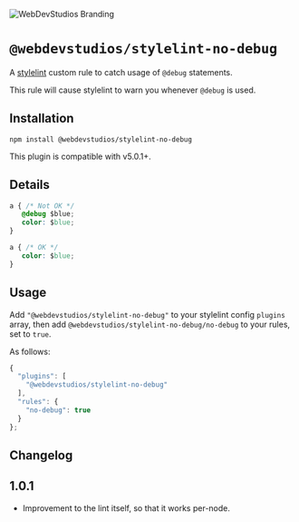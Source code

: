 ![WebDevStudios Branding](https://camo.githubusercontent.com/7d12ec7f6ef8149a0d837890409505a76a289b13/68747470733a2f2f77656264657673747564696f732e636f6d2f77702d636f6e74656e742f75706c6f6164732f323031382f30342f7764732d6769746875622d62616e6e65722e706e67)

# `@webdevstudios/stylelint-no-debug`

A [stylelint](https://github.com/stylelint/stylelint) custom rule to catch usage of `@debug` statements.

This rule will cause stylelint to warn you whenever `@debug` is used.

## Installation

```
npm install @webdevstudios/stylelint-no-debug
```

This plugin is compatible with v5.0.1+.

## Details

```css
a { /* Not OK */
   @debug $blue;
   color: $blue;
}

a { /* OK */
   color: $blue;
}
```

## Usage

Add `"@webdevstudios/stylelint-no-debug"` to your stylelint config `plugins` array, then add `@webdevstudios/stylelint-no-debug/no-debug` to your rules, set to `true`.

As follows:

```js
{
  "plugins": [
    "@webdevstudios/stylelint-no-debug"
  ],
  "rules": {
    "no-debug": true
  }
};
```

## Changelog

## 1.0.1

- Improvement to the lint itself, so that it works per-node.
